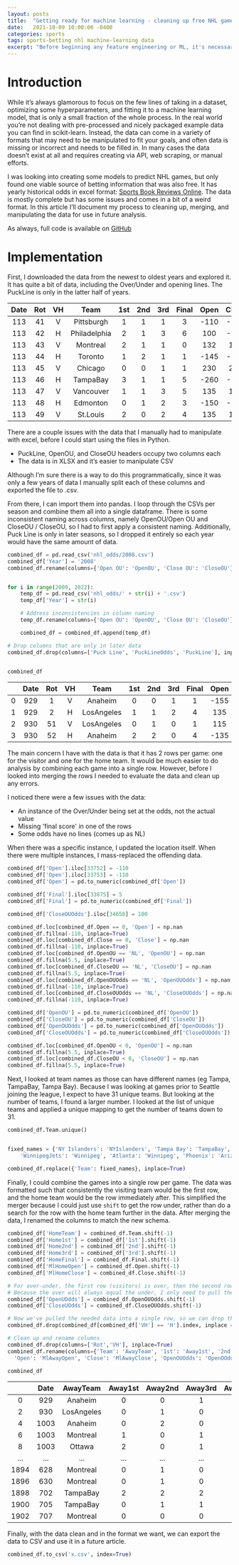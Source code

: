 ```yaml
---
layout: posts
title:  "Getting ready for machine learning - cleaning up free NHL game and odds datasets"
date:   2021-10-09 10:00:00 -0400
categories: sports
tags: sports-betting nhl machine-learning data
excerpt: "Before beginning any feature engineering or ML, it's necessary to clean up the data first. In this article we work through a real-life example"
---
```


# Introduction

While it’s always glamorous to focus on the few lines of taking in a dataset, optimizing some hyperparameters, and fitting it to a machine learning model, that is only a small fraction of the whole process. In the real world you’re not dealing with pre-processed and nicely packaged example data you can find in scikit-learn. Instead, the data can come in a variety of formats that may need to be manipulated to fit your goals, and often data is missing or incorrect and needs to be filled in. In many cases the data doesn’t exist at all and requires creating via API, web scraping, or manual efforts.

I was looking into creating some models to predict NHL games, but only found one viable source of betting information that was also free. It has yearly historical odds in excel format: <a href="https://www.sportsbookreviewsonline.com/scoresoddsarchives/nhl/nhloddsarchives.htm">Sports Book Reviews Online</a>. The data is mostly complete but has some issues and comes in a bit of a weird format. In this article I’ll document my process to cleaning up, merging, and manipulating the data for use in future analysis.

As always, full code is available on <a href="https://github.com/BenPollock/SportsBettingExploration/blob/main/hockey_data_cleanup.ipynb">GitHub</a>

# Implementation

First, I downloaded the data from the newest to oldest years and explored it. It has quite a bit of data, including the Over/Under and opening lines. The PuckLine is only in the latter half of years.

| Date | Rot | VH |     Team     | 1st | 2nd | 3rd | Final | Open | Close | PuckLine |      | OpenOU |      | CloseOU |      |
|:----:|:---:|:--:|:------------:|:---:|:---:|:---:|:-----:|:----:|:-----:|:--------:|:----:|:------:|:----:|:-------:|:----:|
|  113 |  41 |  V |  Pittsburgh  |  1  |  1  |  1  |   3   | -110 |  -115 |    1.5   | -310 |    6   | -110 |    6    |  105 |
|  113 |  42 |  H | Philadelphia |  2  |  1  |  3  |   6   |  100 |  -105 |   -1.5   |  260 |    6   | -110 |    6    | -125 |
|  113 |  43 |  V |   Montreal   |  2  |  1  |  1  |   0   |  132 |  120  |    1.5   | -220 |    6   | -110 |    6    | -110 |
|  113 |  44 |  H |    Toronto   |  1  |  2  |  1  |   1   | -145 |  -140 |   -1.5   |  195 |    6   | -110 |    6    | -110 |
|  113 |  45 |  V |    Chicago   |  0  |  0  |  1  |   1   |  230 |  210  |    1.5   | -125 |   6.5  | -110 |   6.5   | -110 |
|  113 |  46 |  H |   TampaBay   |  3  |  1  |  1  |   5   | -260 |  -250 |   -1.5   |  105 |   6.5  | -110 |   6.5   | -110 |
|  113 |  47 |  V |   Vancouver  |  1  |  1  |  3  |   5   |  135 |  130  |    1.5   | -215 |   5.5  | -110 |   6.5   |  100 |
|  113 |  48 |  H |   Edmonton   |  0  |  1  |  2  |   3   | -150 |  -150 |   -1.5   |  190 |   5.5  | -110 |   6.5   | -120 |
|  113 |  49 |  V |   St.Louis   |  2  |  0  |  2  |   4   |  135 |  125  |    1.5   | -200 |   5.5  | -110 |    6    | -110 |

There are a couple issues with the data that I manually had to manipulate with excel, before I could start using the files in Python.

* PuckLine, OpenOU, and CloseOU headers occupy two columns each
* The data is in XLSX and it’s easier to manipulate CSV

Although I’m sure there is a way to do this programmatically, since it was only a few years of data I manually split each of these columns and exported the file to .csv.

From there, I can import them into pandas. I loop through the CSVs per season and combine them all into a single dataframe. There is some inconsistent naming across columns, namely OpenOU/Open OU and CloseOU / CloseOU, so I had to first apply a consistent naming. Additionally, Puck Line is only in later seasons, so I dropped it entirely so each year would have the same amount of data.

```python
combined_df = pd.read_csv('nhl_odds/2008.csv')
combined_df['Year'] = '2008'
combined_df.rename(columns={'Open OU': 'OpenOU', 'Close OU': 'CloseOU'}, inplace = True)


for i in range(2009, 2022):
    temp_df = pd.read_csv('nhl_odds/' + str(i) + '.csv')
    temp_df['Year'] = str(i)

    # Address inconsistencies in column naming
    temp_df.rename(columns={'Open OU': 'OpenOU', 'Close OU': 'CloseOU'}, inplace = True)

    combined_df = combined_df.append(temp_df)

# Drop columns that are only in later data
combined_df.drop(columns=['Puck Line', 'PuckLineOdds', 'PuckLine'], inplace = True)


combined_df
```

|   | Date | Rot | VH |    Team    | 1st | 2nd | 3rd | Final | Open | Close | OpenOU | OpenOUOdds | CloseOU | CloseOUOdds | Year |
|:-:|:----:|:---:|:--:|:----------:|:---:|:---:|:---:|:-----:|:----:|:-----:|:------:|:----------:|:-------:|:-----------:|:----:|
| 0 | 929  | 1   | V  | Anaheim    | 0   | 0   | 1   | 1     | -155 | -123  | 6.0    | 100        | 6.0     | -105        | 2008 |
| 1 | 929  | 2   | H  | LosAngeles | 1   | 1   | 2   | 4     | 135  | 103   | 6.0    | -120       | 6.0     | -115        | 2008 |
| 2 | 930  | 51  | V  | LosAngeles | 0   | 1   | 0   | 1     | 115  | 132   | 6.0    | -115       | 6.0     | 112         | 2008 |
| 3 | 930  | 52  | H  | Anaheim    | 2   | 2   | 0   | 4     | -135 | -152  | 6.0    | -105       | 6.0     | -132        | 2008 |


The main concern I have with the data is that it has 2 rows per game: one for the visitor and one for the home team. It would be much easier to do analysis by combining each game into a single row. However, before I looked into merging the rows I needed to evaluate the data and clean up any errors.

I noticed there were a few issues with the data:
* An instance of the Over/Under being set at the odds, not the actual value
* Missing 'final score' in one of the rows
* Some odds have no lines (comes up as NL)

When there was a specific instance, I updated the location itself. When there were multiple instances, I mass-replaced the offending data.

```python
combined_df['Open'].iloc[33752] = -110
combined_df['Open'].iloc[33753] = -110
combined_df['Open'] = pd.to_numeric(combined_df['Open'])

combined_df['Final'].iloc[33875] = 5
combined_df['Final'] = pd.to_numeric(combined_df['Final'])

combined_df['CloseOUOdds'].iloc[34658] = 100

combined_df.loc[combined_df.Open == 0, 'Open'] = np.nan
combined_df.fillna(-110, inplace=True)
combined_df.loc[combined_df.Close == 0, 'Close'] = np.nan
combined_df.fillna(-110, inplace=True)
combined_df.loc[combined_df.OpenOU == 'NL', 'OpenOU'] = np.nan
combined_df.fillna(5.5, inplace=True)
combined_df.loc[combined_df.CloseOU == 'NL', 'CloseOU'] = np.nan
combined_df.fillna(5.5, inplace=True)
combined_df.loc[combined_df.OpenOUOdds == 'NL', 'OpenOUOdds'] = np.nan
combined_df.fillna(-110, inplace=True)
combined_df.loc[combined_df.CloseOUOdds == 'NL', 'CloseOUOdds'] = np.nan
combined_df.fillna(-110, inplace=True)

combined_df['OpenOU'] = pd.to_numeric(combined_df['OpenOU'])
combined_df['CloseOU'] = pd.to_numeric(combined_df['CloseOU'])
combined_df['OpenOUOdds'] = pd.to_numeric(combined_df['OpenOUOdds'])
combined_df['CloseOUOdds'] = pd.to_numeric(combined_df['CloseOUOdds'])

combined_df.loc[combined_df.OpenOU < 0, 'OpenOU'] = np.nan
combined_df.fillna(5.5, inplace=True)
combined_df.loc[combined_df.CloseOU < 0, 'CloseOU'] = np.nan
combined_df.fillna(5.5, inplace=True)
```

Next, I looked at team names as those can have different names (eg Tampa, TampaBay, Tampa Bay). Because I was looking at games prior to Seattle joining the league, I expect to have 31 unique teams. But looking at the number of teams, I found a larger number. I looked at the list of unique teams and applied a unique mapping to get the number of teams down to 31.

```python
combined_df.Team.unique()


fixed_names = {'NY Islanders': 'NYIslanders', 'Tampa Bay': 'TampaBay', 'Tampa': 'Tampa Bay', 'Arizonas': 'Arizona', \
    'WinnipegJets': 'Winnipeg', 'Atlanta': 'Winnipeg', 'Phoenix': 'Arizona'}

combined_df.replace({'Team': fixed_names}, inplace=True)
```

Finally, I could combine the games into a single row per game. The data was formatted such that consistently the visiting team would be the first row, and the home team would be the row immediately after. This simplified the merger because I could just use `shift` to get the row under, rather than do a search for the row with the home team further in the data. After merging the data, I renamed the columns to match the new schema.

```python
combined_df['HomeTeam'] = combined_df.Team.shift(-1)
combined_df['Home1st'] = combined_df['1st'].shift(-1)
combined_df['Home2nd'] = combined_df['2nd'].shift(-1)
combined_df['Home3rd'] = combined_df['3rd'].shift(-1)
combined_df['HomeFinal'] = combined_df.Final.shift(-1)
combined_df['MlHomeOpen'] = combined_df.Open.shift(-1)
combined_df['MlHomeClose'] = combined_df.Close.shift(-1)

# For over-under, the first row (visitors) is over, then the second row (home) is under
# Because the over will always equal the under, I only need to pull the opening and closing odds
combined_df['OpenUOdds'] = combined_df.OpenOUOdds.shift(-1)
combined_df['CloseUOdds'] = combined_df.CloseOUOdds.shift(-1)

# Now we've pulled the needed data into a single row, so we can drop the extra (now in-correct) Home row
combined_df.drop(combined_df[combined_df['VH'] == 'H'].index, inplace = True)

# Clean up and rename columns
combined_df.drop(columns=['Rot','VH'], inplace=True)
combined_df.rename(columns={'Team': 'AwayTeam', '1st': 'Away1st', '2nd': 'Away2nd', '3rd': 'Away3rd', 'Final': 'AwayFinal', \
  'Open': 'MlAwayOpen', 'Close': 'MlAwayClose', 'OpenOUOdds': 'OpenOOdds', 'CloseOUOdds': 'CloseOOdds'}, inplace=True)

combined_df
```

|      | Date |  AwayTeam  | Away1st | Away2nd | Away3rd | AwayFinal | MlAwayOpen | MlAwayClose | OpenOU | OpenOOdds | ... | Year |  HomeTeam  | Home1st | Home2nd | Home3rd | HomeFinal | MlHomeOpen | MlHomeClose | OpenUOdds | CloseUOdds |
|:----:|:----:|:----------:|:-------:|:-------:|:-------:|:---------:|:----------:|:-----------:|:------:|:---------:|:---:|:----:|:----------:|:-------:|:-------:|:-------:|:---------:|:----------:|:-----------:|:---------:|:----------:|
|   0  | 929  | Anaheim    | 0       | 0       | 1       | 1         | -155.0     | -123.0      | 6.0    | 100       | ... | 2008 | LosAngeles | 1.0     | 1.0     | 2.0     | 4.0       | 135.0      | 103.0       | -120.0    | -115.0     |
|   2  | 930  | LosAngeles | 0       | 1       | 0       | 1         | 115.0      | 132.0       | 6.0    | -115      | ... | 2008 | Anaheim    | 2.0     | 2.0     | 0.0     | 4.0       | -135.0     | -152.0      | -105.0    | -132.0     |
|   4  | 1003 | Anaheim    | 0       | 2       | 0       | 2         | 165.0      | 190.0       | 5.5    | 105       | ... | 2008 | Detroit    | 1.0     | 0.0     | 1.0     | 3.0       | -185.0     | -230.0      | -125.0    | -140.0     |
|   6  | 1003 | Montreal   | 1       | 0       | 1       | 3         | 130.0      | 140.0       | 6.0    | -105      | ... | 2008 | Carolina   | 1.0     | 0.0     | 1.0     | 2.0       | -150.0     | -160.0      | -115.0    | -130.0     |
|   8  | 1003 | Ottawa     | 2       | 0       | 1       | 4         | -120.0     | -125.0      | 6.0    | -120      | ... | 2008 | Toronto    | 2.0     | 1.0     | 0.0     | 3.0       | 100.0      | 105.0       | 100.0     | 115.0      |
|  ... | ...  | ...        | ...     | ...     | ...     | ...       | ...        | ...         | ...    | ...       | ... | ...  | ...        | ...     | ...     | ...     | ...       | ...        | ...         | ...       | ...        |
| 1894 | 628  | Montreal   | 0       | 1       | 0       | 1         | 185.0      | 180.0       | 5.0    | -120      | ... | 2021 | TampaBay   | 1.0     | 1.0     | 3.0     | 5.0       | -225.0     | -200.0      | 100.0     | 105.0      |
| 1896 | 630  | Montreal   | 0       | 1       | 0       | 1         | 180.0      | 177.0       | 5.0    | -120      | ... | 2021 | TampaBay   | 0.0     | 2.0     | 1.0     | 3.0       | -220.0     | -197.0      | 100.0     | 100.0      |
| 1898 | 702  | TampaBay   | 2       | 2       | 2       | 6         | -145.0     | -123.0      | 5.0    | -120      | ... | 2021 | Montreal   | 1.0     | 1.0     | 1.0     | 3.0       | 125.0      | 113.0       | 100.0     | 100.0      |
| 1900 | 705  | TampaBay   | 0       | 1       | 1       | 2         | -145.0     | -150.0      | 5.0    | -135      | ... | 2021 | Montreal   | 1.0     | 0.0     | 1.0     | 3.0       | 125.0      | 135.0       | 115.0     | 120.0      |
| 1902 | 707  | Montreal   | 0       | 0       | 0       | 0         | 180.0      | 215.0       | 5.0    | -120      | ... | 2021 | TampaBay   | 0.0     | 1.0     | 0.0     | 1.0       | -220.0     | -245.0      | 100.0     | 120.0      |


Finally, with the data clean and in the format we want, we can export the data to CSV and use it in a future article.

```python
combined_df.to_csv('x.csv', index=True)
```



